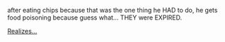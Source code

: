 after eating chips because that was the one thing he HAD to do, he gets food poisoning because guess what... THEY were EXPIRED.


[Realizes...](dies.md)